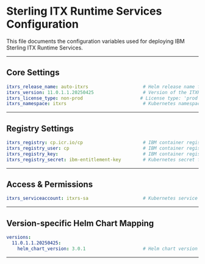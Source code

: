 # Sterling ITX Runtime Services Configuration

This file documents the configuration variables used for deploying IBM Sterling ITX Runtime Services.

---

##    Core Settings 

```yaml
itxrs_release_name: auto-itxrs                    # Helm release name for the ITXRS deployment
itxrs_version: 11.0.1.1.20250425                  # Version of the ITXRS container/image
itxrs_license_type: non-prod                     # License type: 'prod' or 'non-prod'
itxrs_namespace: itxrs                            # Kubernetes namespace for ITXRS
```

---

##    Registry Settings 

```yaml
itxrs_registry: cp.icr.io/cp                      # IBM container registry path
itxrs_registry_user: cp                           # IBM container registry username
itxrs_registry_key:                               # IBM container registry key (usually provided via secret)
itxrs_registry_secret: ibm-entitlement-key        # Kubernetes secret for pulling images from the registry
```

---

##    Access & Permissions 

```yaml
itxrs_serviceaccount: itxrs-sa                    # Kubernetes service account used by ITXRS pods
```

---

##    Version-specific Helm Chart Mapping 

```yaml
versions:
  11.0.1.1.20250425:
    helm_chart_version: 3.0.1                     # Helm chart version corresponding to this ITXRS version
```

---